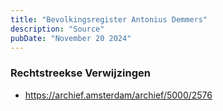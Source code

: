 ```yaml
---
title: "Bevolkingsregister Antonius Demmers"
description: "Source"
pubDate: "November 20 2024"
---
```


### Rechtstreekse Verwijzingen
- https://archief.amsterdam/archief/5000/2576
